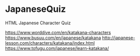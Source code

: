 # JapaneseQuiz
HTML Japanese Character Quiz

https://www.worddive.com/en/katakana-characters
https://www.busuu.com/en/japanese/katakana
http://japanese-lesson.com/characters/katakana/index.html
https://www.tofugu.com/japanese/learn-katakana/